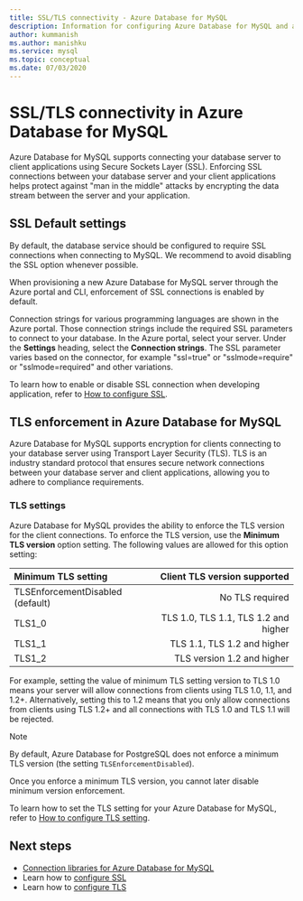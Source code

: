 ```yaml
---
title: SSL/TLS connectivity - Azure Database for MySQL
description: Information for configuring Azure Database for MySQL and associated applications to properly use SSL connections
author: kummanish
ms.author: manishku
ms.service: mysql
ms.topic: conceptual
ms.date: 07/03/2020
---
```


# SSL/TLS connectivity in Azure Database for MySQL

Azure Database for MySQL supports connecting your database server to client applications using Secure Sockets Layer (SSL). Enforcing SSL connections between your database server and your client applications helps protect against "man in the middle" attacks by encrypting the data stream between the server and your application.

## SSL Default settings

By default, the database service should be configured to require SSL connections when connecting to MySQL.  We recommend to avoid disabling the SSL option whenever possible.

When provisioning a new Azure Database for MySQL server through the Azure portal and CLI, enforcement of SSL connections is enabled by default. 

Connection strings for various programming languages are shown in the Azure portal. Those connection strings include the required SSL parameters to connect to your database. In the Azure portal, select your server. Under the **Settings** heading, select the **Connection strings**. The SSL parameter varies based on the connector, for example "ssl=true" or "sslmode=require" or "sslmode=required" and other variations.

To learn how to enable or disable SSL connection when developing application, refer to [How to configure SSL](howto-configure-ssl.md).

## TLS enforcement in Azure Database for MySQL

Azure Database for MySQL supports encryption for clients connecting to your database server using Transport Layer Security (TLS). TLS is an industry standard protocol that ensures secure network connections between your database server and client applications, allowing you to adhere to compliance requirements.

### TLS settings

Azure Database for MySQL provides the ability to enforce the TLS version for the client connections. To enforce the TLS version, use the **Minimum TLS version** option setting. The following values are allowed for this option setting:

|  Minimum TLS setting             | Client TLS version supported                |
|:---------------------------------|-------------------------------------:|
| TLSEnforcementDisabled (default) | No TLS required                      |
| TLS1_0                           | TLS 1.0, TLS 1.1, TLS 1.2  and higher           |
| TLS1_1                           | TLS 1.1, TLS 1.2   and higher                   |
| TLS1_2                           | TLS version 1.2  and higher                     |


For example, setting the value of minimum TLS setting version to TLS 1.0 means your server will allow connections from clients using TLS 1.0, 1.1, and 1.2+. Alternatively, setting this to 1.2 means that you only allow connections from clients using TLS 1.2+ and all connections with TLS 1.0 and TLS 1.1 will be rejected.

> [!Note] 
> By default, Azure Database for PostgreSQL does not enforce a minimum TLS version (the setting `TLSEnforcementDisabled`).
>
> Once you enforce a minimum TLS version, you cannot later disable minimum version enforcement.

To learn how to set the TLS setting for your Azure Database for MySQL, refer to [How to configure TLS setting](howto-tls-configurations.md).

## Next steps

- [Connection libraries for Azure Database for MySQL](concepts-connection-libraries.md)
- Learn how to [configure SSL](howto-configure-ssl.md)
- Learn how to [configure TLS](howto-tls-configurations.md)
